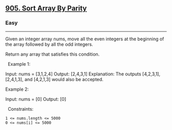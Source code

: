 <h2><a href="https://leetcode.com/problems/sort-array-by-parity/">905. Sort Array By Parity</a></h2><h3>Easy</h3><hr>Given an integer array nums, move all the even integers at the beginning of the array followed by all the odd integers.

Return any array that satisfies this condition.

 
Example 1:

Input: nums = [3,1,2,4]
Output: [2,4,3,1]
Explanation: The outputs [4,2,3,1], [2,4,1,3], and [4,2,1,3] would also be accepted.


Example 2:

Input: nums = [0]
Output: [0]


 
Constraints:


	1 <= nums.length <= 5000
	0 <= nums[i] <= 5000


